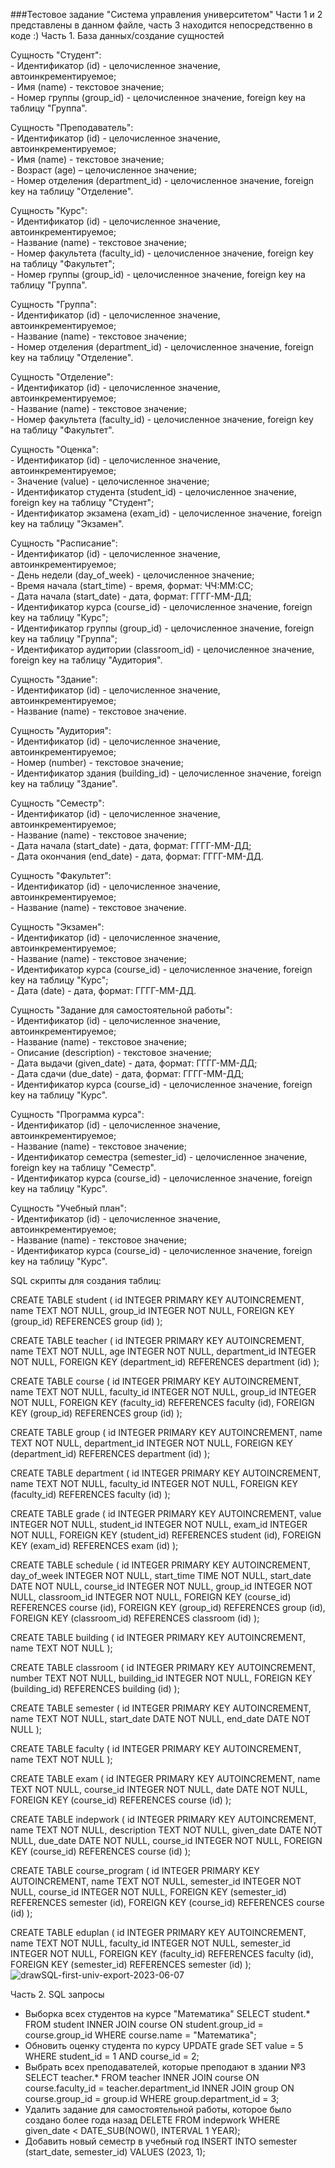 ###Тестовое задание "Система управления университетом"
Части 1 и 2 представлены в данном файле, часть 3 находится непосредственно в коде :)
Часть 1. База данных/создание сущностей
<html>
<body>
<p>
Сущность "Студент":
<br> - Идентификатор (id) - целочисленное значение, автоинкрементируемое;
<br> - Имя (name) - текстовое значение;
<br> - Номер группы (group_id) - целочисленное значение, foreign key на таблицу "Группа".
</p>
<p>
Сущность "Преподаватель":
<br> - Идентификатор (id) - целочисленное значение, автоинкрементируемое;
<br> - Имя (name) - текстовое значение;
<br> - Возраст (age) – целочисленное значение;
<br> - Номер отделения (department_id) - целочисленное значение, foreign key на таблицу "Отделение".
</p>
<p>
Сущность "Курс":
<br> - Идентификатор (id) - целочисленное значение, автоинкрементируемое;
<br> - Название (name) - текстовое значение;
<br> - Номер факультета (faculty_id) - целочисленное значение, foreign key на таблицу "Факультет";
<br> - Номер группы (group_id) - целочисленное значение, foreign key на таблицу "Группа".
</p>
<p>
Сущность "Группа":
<br> - Идентификатор (id) - целочисленное значение, автоинкрементируемое;
<br> - Название (name) - текстовое значение;
<br> - Номер отделения (department_id) - целочисленное значение, foreign key на таблицу "Отделение".
</p>
<p>
Сущность "Отделение":
<br> - Идентификатор (id) - целочисленное значение, автоинкрементируемое;
<br> - Название (name) - текстовое значение;
<br> - Номер факультета (faculty_id) - целочисленное значение, foreign key на таблицу "Факультет".
</p>
<p>
Сущность "Оценка":
<br> - Идентификатор (id) - целочисленное значение, автоинкрементируемое;
<br> - Значение (value) - целочисленное значение;
<br> - Идентификатор студента (student_id) - целочисленное значение, foreign key на таблицу "Студент";
<br> - Идентификатор экзамена (exam_id) - целочисленное значение, foreign key на таблицу "Экзамен".
</p>
<p>
Сущность "Расписание":
<br> - Идентификатор (id) - целочисленное значение, автоинкрементируемое;
<br> - День недели (day_of_week) - целочисленное значение;
<br> - Время начала (start_time) - время, формат: ЧЧ:ММ:СС;
<br> - Дата начала (start_date) - дата, формат: ГГГГ-ММ-ДД;
<br> - Идентификатор курса (course_id) - целочисленное значение, foreign key на таблицу "Курс";
<br> - Идентификатор группы (group_id) - целочисленное значение, foreign key на таблицу "Группа";
<br> - Идентификатор аудитории (classroom_id) - целочисленное значение, foreign key на таблицу "Аудитория".
</p>
<p>
Сущность "Здание":
<br> - Идентификатор (id) - целочисленное значение, автоинкрементируемое;
<br> - Название (name) - текстовое значение.
</p>
<p>
Сущность "Аудитория":
<br> - Идентификатор (id) - целочисленное значение, автоинкрементируемое;
<br> - Номер (number) - текстовое значение;
<br> - Идентификатор здания (building_id) - целочисленное значение, foreign key на таблицу "Здание".
</p>
<p>
Сущность "Семестр":
<br> - Идентификатор (id) - целочисленное значение, автоинкрементируемое;
<br> - Название (name) - текстовое значение;
<br> - Дата начала (start_date) - дата, формат: ГГГГ-ММ-ДД;
<br> - Дата окончания (end_date) - дата, формат: ГГГГ-ММ-ДД.
</p>
<p>
Сущность "Факультет":
<br> - Идентификатор (id) - целочисленное значение, автоинкрементируемое;
<br> - Название (name) - текстовое значение.
</p>
<p>
Сущность "Экзамен":
<br> - Идентификатор (id) - целочисленное значение, автоинкрементируемое;
<br> - Название (name) - текстовое значение;
<br> - Идентификатор курса (course_id) - целочисленное значение, foreign key на таблицу "Курс";
<br> - Дата (date) - дата, формат: ГГГГ-ММ-ДД.
</p>
<p>
Сущность "Задание для самостоятельной работы":
<br> - Идентификатор (id) - целочисленное значение, автоинкрементируемое;
<br> - Название (name) - текстовое значение;
<br> - Описание (description) - текстовое значение;
<br> - Дата выдачи (given_date) - дата, формат: ГГГГ-ММ-ДД;
<br> - Дата сдачи (due_date) - дата, формат: ГГГГ-ММ-ДД;
<br> - Идентификатор курса (course_id) - целочисленное значение, foreign key на таблицу "Курс".
</p>
<p>
Сущность
"Программа курса":
<br> - Идентификатор (id) - целочисленное значение, автоинкрементируемое;
<br> - Название (name) - текстовое значение;
<br> - Идентификатор семестра (semester_id) - целочисленное значение, foreign key на таблицу "Семестр".
<br> - Идентификатор курса (course_id) - целочисленное значение, foreign key на таблицу "Курс".
</p>
<p>
Сущность "Учебный план":
<br> - Идентификатор (id) - целочисленное значение, автоинкрементируемое;
<br> - Название (name) - текстовое значение;
<br> - Идентификатор курса (course_id) - целочисленное значение, foreign key на таблицу "Курс".
</p>
</body>
</html>
SQL скрипты для создания таблиц:

CREATE TABLE student (
id INTEGER PRIMARY KEY AUTOINCREMENT,
name TEXT NOT NULL,
group_id INTEGER NOT NULL,
FOREIGN KEY (group_id) REFERENCES group (id)
);

CREATE TABLE teacher (
id INTEGER PRIMARY KEY AUTOINCREMENT,
name TEXT NOT NULL,
age INTEGER NOT NULL,
department_id INTEGER NOT NULL,
FOREIGN KEY (department_id) REFERENCES department (id)
);

CREATE TABLE course (
id INTEGER PRIMARY KEY AUTOINCREMENT,
name TEXT NOT NULL,
faculty_id INTEGER NOT NULL,
group_id INTEGER NOT NULL,
FOREIGN KEY (faculty_id) REFERENCES faculty (id),
FOREIGN KEY (group_id) REFERENCES group (id)
);

CREATE TABLE group (
id INTEGER PRIMARY KEY AUTOINCREMENT,
name TEXT NOT NULL,
department_id INTEGER NOT NULL,
FOREIGN KEY (department_id) REFERENCES department (id)
);

CREATE TABLE department (
id INTEGER PRIMARY KEY AUTOINCREMENT,
name TEXT NOT NULL,
faculty_id INTEGER NOT NULL,
FOREIGN KEY (faculty_id) REFERENCES faculty (id)
);

CREATE TABLE grade (
id INTEGER PRIMARY KEY AUTOINCREMENT,
value INTEGER NOT NULL,
student_id INTEGER NOT NULL,
exam_id INTEGER NOT NULL,
FOREIGN KEY (student_id) REFERENCES student (id),
FOREIGN KEY (exam_id) REFERENCES exam (id)
);

CREATE TABLE schedule (
id INTEGER PRIMARY KEY AUTOINCREMENT,
day_of_week INTEGER NOT NULL,
start_time TIME NOT NULL,
start_date DATE NOT NULL,
course_id INTEGER NOT NULL,
group_id INTEGER NOT NULL,
classroom_id INTEGER NOT NULL,
FOREIGN KEY (course_id) REFERENCES course (id),
FOREIGN KEY (group_id) REFERENCES group (id),
FOREIGN KEY (classroom_id) REFERENCES classroom (id)
);

CREATE TABLE building (
id INTEGER PRIMARY KEY AUTOINCREMENT,
name TEXT NOT NULL
);

CREATE TABLE classroom (
id INTEGER PRIMARY KEY AUTOINCREMENT,
number TEXT NOT NULL,
building_id INTEGER NOT NULL,
FOREIGN KEY (building_id) REFERENCES building (id)
);

CREATE TABLE semester (
id INTEGER PRIMARY KEY AUTOINCREMENT,
name TEXT NOT NULL,
start_date DATE NOT NULL,
end_date DATE NOT NULL
);

CREATE TABLE faculty (
id INTEGER PRIMARY KEY AUTOINCREMENT,
name TEXT NOT NULL
);

CREATE TABLE exam (
id INTEGER PRIMARY KEY AUTOINCREMENT,
name TEXT NOT NULL,
course_id INTEGER NOT NULL,
date DATE NOT NULL,
FOREIGN KEY (course_id) REFERENCES course (id)
);

CREATE TABLE indepwork (
id INTEGER PRIMARY KEY AUTOINCREMENT,
name TEXT NOT NULL,
description TEXT NOT NULL,
given_date DATE NOT NULL,
due_date DATE NOT NULL,
course_id INTEGER NOT NULL,
FOREIGN KEY (course_id) REFERENCES course (id)
);

CREATE TABLE course_program (
id INTEGER PRIMARY KEY AUTOINCREMENT,
name TEXT NOT NULL,
semester_id INTEGER NOT NULL,
course_id INTEGER NOT NULL,
FOREIGN KEY (semester_id) REFERENCES semester (id),
FOREIGN KEY (course_id) REFERENCES course (id)
);

CREATE TABLE eduplan (
id INTEGER PRIMARY KEY AUTOINCREMENT,
name TEXT NOT NULL,
faculty_id INTEGER NOT NULL,
semester_id INTEGER NOT NULL,
FOREIGN KEY (faculty_id) REFERENCES faculty (id),
FOREIGN KEY (semester_id) REFERENCES semester (id)
);
![drawSQL-first-univ-export-2023-06-07](https://github.com/Clever1mistory/University_managment_system/assets/128373879/a94ce03b-c7ee-46d0-a4e6-9d6a7fd4728b)

Часть 2. SQL запросы
- Выборка всех студентов на курсе "Математика"
SELECT student.*
FROM student
INNER JOIN course ON student.group_id = course.group_id
WHERE course.name = "Математика";
- Обновить оценку студента по курсу
UPDATE grade
SET value = 5
WHERE student_id = 1 AND course_id = 2;
- Выбрать всех преподавателей, которые преподают в здании №3
SELECT teacher.*
FROM teacher
INNER JOIN course ON course.faculty_id = teacher.department_id
INNER JOIN group ON course.group_id = group.id
WHERE group.department_id = 3;
- Удалить задание для самостоятельной работы, которое было создано более года назад
DELETE FROM indepwork
WHERE given_date < DATE_SUB(NOW(), INTERVAL 1 YEAR);
- Добавить новый семестр в учебный год
INSERT INTO semester (start_date, semester_id)
VALUES (2023, 1);
